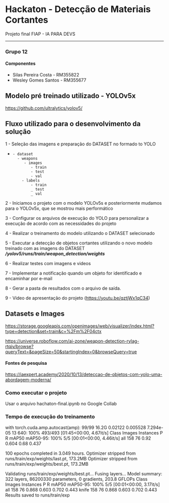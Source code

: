 # Hackaton - Detecção de Materiais Cortantes
Projeto final FIAP - IA PARA DEVS


****
### Grupo 12
#### Componentes
* Silas Pereira Costa - RM355822
* Wesley Gomes Santos - RM355677


## Modelo pré treinado utilizado - YOLOv5x
https://github.com/ultralytics/yolov5/

## Fluxo utilizado para o desenvolvimento da solução
1 - Seleção das imagens e preparação do DATASET no formado to YOLO
*     - dataset
        - weapons
           - images
              - train
              - test
              - val
          - labels
              - train
              _ test
              _ val
  
2 - Iniciamos o projeto com o modelo YOLOv5s e posteriormente mudamos para o YOLOv5x, que se mostrou mais performático

3 - Configurar os arquivos de execução do YOLO para personalizar a execução de acordo com as necessidades do projeto

4 - Realizar o treinamento do modelo utilizando o DATASET selecionado

5 - Executar a detecção de objetos cortantes utilizando o novo modelo treinado com as imagens do DATASET
     ***/yolov5/runs/train/weapon_detection/weights***

6 - Realizar testes com imagens e videos

7 - Implementar a notificação quando um objeto for identificado e encaminhar por e-mail

8 - Gerar a pasta de resultados com o arquivo de saída.

9 - Video de apresentação do projeto (https://youtu.be/qztjWx1qC34)

## Datasets e Images
https://storage.googleapis.com/openimages/web/visualizer/index.html?type=detection&set=train&c=%2Fm%2F04ctx

https://universe.roboflow.com/ai-zone/weapon-detection-rylag-rtqjy/browse?queryText=&pageSize=50&startingIndex=0&browseQuery=true


#### Fontes de pesquisa
https://iaexpert.academy/2020/10/13/deteccao-de-objetos-com-yolo-uma-abordagem-moderna/


### Como executar o projeto
Usar o arquivo hachaton-final.ipynb no Google Collab

### Tempo de execução do treinamento
with torch.cuda.amp.autocast(amp):
     99/99      16.2G    0.02122   0.005528  7.294e-05         13        640: 100% 493/493 [01:45<00:00,  4.67it/s]
                Class     Images  Instances          P          R      mAP50   mAP50-95: 100% 5/5 [00:01<00:00,  4.46it/s]
                  all        158         76       0.92      0.604       0.68      0.437

100 epochs completed in 3.049 hours.
Optimizer stripped from runs/train/exp/weights/last.pt, 173.2MB
Optimizer stripped from runs/train/exp/weights/best.pt, 173.2MB

Validating runs/train/exp/weights/best.pt...
Fusing layers... 
Model summary: 322 layers, 86200330 parameters, 0 gradients, 203.8 GFLOPs
                 Class     Images  Instances          P          R      mAP50   mAP50-95: 100% 5/5 [00:01<00:00,  3.17it/s]
                   all        158         76      0.868      0.603      0.702      0.443
                 knife        158         76      0.868      0.603      0.702      0.443
Results saved to runs/train/exp
